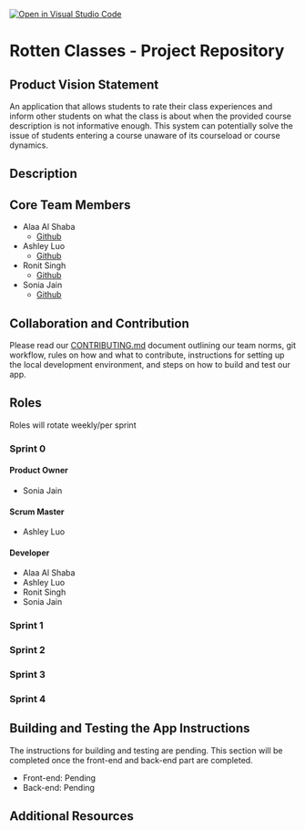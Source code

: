 [![Open in Visual Studio Code](https://classroom.github.com/assets/open-in-vscode-c66648af7eb3fe8bc4f294546bfd86ef473780cde1dea487d3c4ff354943c9ae.svg)](https://classroom.github.com/online_ide?assignment_repo_id=8730811&assignment_repo_type=AssignmentRepo)
# Rotten Classes - Project Repository

## Product Vision Statement

An application that allows students to rate their class experiences and inform other students on what the class is about when the provided course description is not informative enough. This system can potentially solve the issue of students entering a course unaware of its courseload or course dynamics.

## Description

## Core Team Members

- Alaa Al Shaba
  - [Github](https://github.com/alaaals)
- Ashley Luo
  - [Github](https://github.com/luoashley)
- Ronit Singh
  - [Github](https://github.com/4ur1X)
- Sonia Jain
  - [Github](https://github.com/soniaj245)

## Collaboration and Contribution

Please read  our [CONTRIBUTING.md](./CONTRIBUTING.md) document outlining our team norms, git workflow, rules on how and what to contribute, instructions for setting up the local development environment, and steps on how to build and test our app.

## Roles

Roles will rotate weekly/per sprint

### Sprint 0

#### Product Owner

* Sonia Jain

#### Scrum Master

* Ashley Luo

#### Developer

* Alaa Al Shaba
* Ashley Luo
* Ronit Singh
* Sonia Jain

### Sprint 1

### Sprint 2

### Sprint 3

### Sprint 4

## Building and Testing the App Instructions

The instructions for building and testing are pending. This section will be completed once the front-end and back-end part are completed.

* Front-end: Pending
* Back-end: Pending

## Additional Resources
